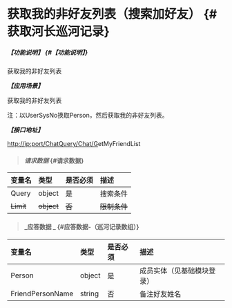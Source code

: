 # 获取我的非好友列表（搜索加好友） {#获取河长巡河记录}

##### _【功能说明】_ {#【功能说明】}

获取我的非好友列表

_**【应用场景】**_

获取我的非好友列表

注：以UserSysNo换取Person，然后获取我的非好友列表。

_**【接口地址】**_

[http://ip:port/ChatQuery/Chat/G](http://ip:port/HMQuery/PatrolRiver/GetPatrolRivers)etMyFriendList

> #### _请求数据_ {#请求数据}

| 变量名 | 类型 | 是否必须 | 描述 |
| :--- | :--- | :--- | :--- |
| Query | object | 是 | 搜索条件 |
| ~~Limit~~ | ~~object~~ | ~~否~~ | ~~限制条件~~ |

> #### _应答数据 _ {#应答数据-（巡河记录数组）}

| 变量名 | 类型 | 是否必须 | 描述 |
| :--- | :--- | :--- | :--- |
| Person | object | 是 | 成员实体（见基础模块登录） |
| FriendPersonName | string | 否 | 备注好友姓名 |



